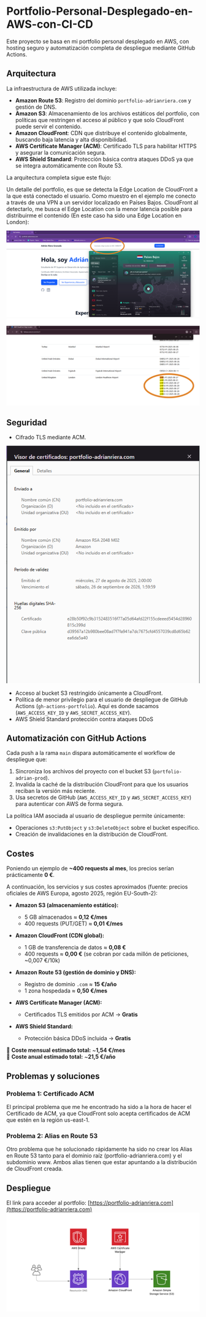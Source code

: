 # Portfolio-Personal-Desplegado-en-AWS-con-CI-CD

Este proyecto se basa en mi portfolio personal desplegado en AWS, con hosting seguro y automatización completa de despliegue mediante GitHub Actions.

## Arquitectura

La infraestructura de AWS utilizada incluye:

- **Amazon Route 53**: Registro del dominio `portfolio-adrianriera.com` y gestión de DNS.  
- **Amazon S3**: Almacenamiento de los archivos estáticos del portfolio, con políticas que restringen el acceso al público y que solo CloudFront puede servir el contenido.  
- **Amazon CloudFront**: CDN que distribuye el contenido globalmente, buscando baja latencia y alta disponibilidad.  
- **AWS Certificate Manager (ACM)**: Certificado TLS para habilitar HTTPS y asegurar la comunicación segura.  
- **AWS Shield Standard**: Protección básica contra ataques DDoS ya que se integra automáticamente con Route 53.  

La arquitectura completa sigue este flujo:

Un detalle del portfolio, es que se detecta la Edge Location de CloudFront a la que está conectado el usuario. Como muestro en el ejemplo me conecto a través de una VPN a un servidor localizado en Países Bajos. CloudFront al detectarlo, me busca el Edge Location con la menor latencia posible para distribuirme el contenido (En este caso ha sido una Edge Location en London):

![Captura Edge Location](images/captura-edge-location.png)
![Localización](images/localizacion.png)


## Seguridad

- Cifrado TLS mediante ACM.
  
![Certificado](images/certificado.png)

- Acceso al bucket S3 restringido únicamente a CloudFront.  
- Política de menor privilegio para el usuario de despliegue de GitHub Actions (`gh-actions-portfolio`). Aquí es donde sacamos (`AWS_ACCESS_KEY_ID` y `AWS_SECRET_ACCESS_KEY`).
- AWS Shield Standard protección contra ataques DDoS

## Automatización con GitHub Actions

Cada push a la rama `main` dispara automáticamente el workflow de despliegue que:

1. Sincroniza los archivos del proyecto con el bucket S3 (`portfolio-adrian-prod`).  
2. Invalida la caché de la distribución CloudFront para que los usuarios reciban la versión más reciente.  
3. Usa secretos de GitHub (`AWS_ACCESS_KEY_ID` y `AWS_SECRET_ACCESS_KEY`) para autenticar con AWS de forma segura.

La política IAM asociada al usuario de despliegue permite únicamente:

- Operaciones `s3:PutObject` y `s3:DeleteObject` sobre el bucket específico.  
- Creación de invalidaciones en la distribución de CloudFront.

## Costes

Poniendo un ejemplo de **~400 requests al mes**, los precios serían prácticamente **0 €**.

A continuación, los servicios y sus costes aproximados (fuente: precios oficiales de AWS Europa, agosto 2025, región EU-South-2):

- **Amazon S3 (almacenamiento estático):**
  - 5 GB almacenados ≈ **0,12 €/mes**
  - 400 requests (PUT/GET) ≈ **0,01 €/mes**

- **Amazon CloudFront (CDN global):**
  - 1 GB de transferencia de datos ≈ **0,08 €**
  - 400 requests ≈ **0,00 €** (se cobran por cada millón de peticiones, ~0,007 €/10k)

- **Amazon Route 53 (gestión de dominio y DNS):**
  - Registro de dominio `.com` ≈ **15 €/año** 
  - 1 zona hospedada ≈ **0,50 €/mes**

- **AWS Certificate Manager (ACM):**
  - Certificados TLS emitidos por ACM → **Gratis**

- **AWS Shield Standard:**
  - Protección básica DDoS incluida → **Gratis**

📌 **Coste mensual estimado total:** ~**1,54 €/mes**  
📌 **Coste anual estimado total:** ~**21,5 €/año**

## Problemas y soluciones
### Problema 1: Certificado ACM
El principal problema que me he encontrado ha sido a la hora de hacer el Certificado de ACM, ya que CloudFront solo acepta certificados de ACM que estén en la región us-east-1.
### Problema 2: Alias en Route 53
Otro problema que he solucionado rápidamente ha sido no crear los Alias en Route 53 tanto para el dominio raíz (portfolio-adrianriera.com) y el subdominio www. Ambos alias tienen que estar apuntando a la distribución de CloudFront creada.

## Despliegue

El link para acceder al portfolio: [https://portfolio-adrianriera.com](https://portfolio-adrianriera.com)
![Diagrama](images/PortfolioAWS.png)

